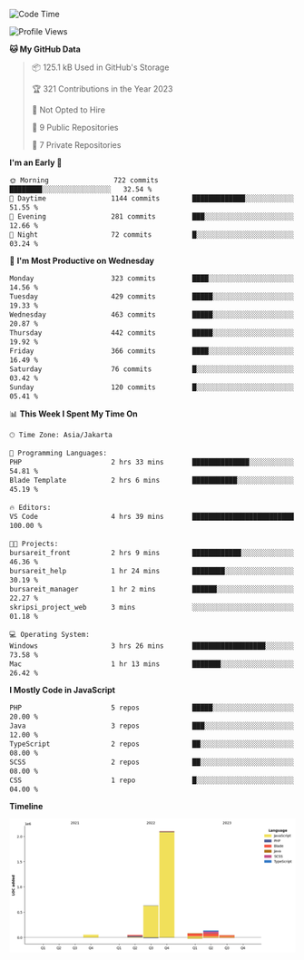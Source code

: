 <!--START_SECTION:waka-->
![Code Time](http://img.shields.io/badge/Code%20Time-195%20hrs%2055%20mins-blue)

![Profile Views](http://img.shields.io/badge/Profile%20Views-0-blue)

**🐱 My GitHub Data** 

> 📦 125.1 kB Used in GitHub's Storage 
 > 
> 🏆 321 Contributions in the Year 2023
 > 
> 🚫 Not Opted to Hire
 > 
> 📜 9 Public Repositories 
 > 
> 🔑 7 Private Repositories 
 > 
**I'm an Early 🐤** 

```text
🌞 Morning                722 commits         ████████░░░░░░░░░░░░░░░░░   32.54 % 
🌆 Daytime                1144 commits        █████████████░░░░░░░░░░░░   51.55 % 
🌃 Evening                281 commits         ███░░░░░░░░░░░░░░░░░░░░░░   12.66 % 
🌙 Night                  72 commits          █░░░░░░░░░░░░░░░░░░░░░░░░   03.24 % 
```
📅 **I'm Most Productive on Wednesday** 

```text
Monday                   323 commits         ████░░░░░░░░░░░░░░░░░░░░░   14.56 % 
Tuesday                  429 commits         █████░░░░░░░░░░░░░░░░░░░░   19.33 % 
Wednesday                463 commits         █████░░░░░░░░░░░░░░░░░░░░   20.87 % 
Thursday                 442 commits         █████░░░░░░░░░░░░░░░░░░░░   19.92 % 
Friday                   366 commits         ████░░░░░░░░░░░░░░░░░░░░░   16.49 % 
Saturday                 76 commits          █░░░░░░░░░░░░░░░░░░░░░░░░   03.42 % 
Sunday                   120 commits         █░░░░░░░░░░░░░░░░░░░░░░░░   05.41 % 
```


📊 **This Week I Spent My Time On** 

```text
🕑︎ Time Zone: Asia/Jakarta

💬 Programming Languages: 
PHP                      2 hrs 33 mins       ██████████████░░░░░░░░░░░   54.81 % 
Blade Template           2 hrs 6 mins        ███████████░░░░░░░░░░░░░░   45.19 % 

🔥 Editors: 
VS Code                  4 hrs 39 mins       █████████████████████████   100.00 % 

🐱‍💻 Projects: 
bursareit_front          2 hrs 9 mins        ████████████░░░░░░░░░░░░░   46.36 % 
bursareit_help           1 hr 24 mins        ████████░░░░░░░░░░░░░░░░░   30.19 % 
bursareit_manager        1 hr 2 mins         ██████░░░░░░░░░░░░░░░░░░░   22.27 % 
skripsi_project_web      3 mins              ░░░░░░░░░░░░░░░░░░░░░░░░░   01.18 % 

💻 Operating System: 
Windows                  3 hrs 26 mins       ██████████████████░░░░░░░   73.58 % 
Mac                      1 hr 13 mins        ███████░░░░░░░░░░░░░░░░░░   26.42 % 
```

**I Mostly Code in JavaScript** 

```text
PHP                      5 repos             █████░░░░░░░░░░░░░░░░░░░░   20.00 % 
Java                     3 repos             ███░░░░░░░░░░░░░░░░░░░░░░   12.00 % 
TypeScript               2 repos             ██░░░░░░░░░░░░░░░░░░░░░░░   08.00 % 
SCSS                     2 repos             ██░░░░░░░░░░░░░░░░░░░░░░░   08.00 % 
CSS                      1 repo              █░░░░░░░░░░░░░░░░░░░░░░░░   04.00 % 
```



**Timeline**

![Lines of Code chart](https://raw.githubusercontent.com/brstreet2/brstreet2/main/assets/bar_graph.png)


<!--END_SECTION:waka-->
